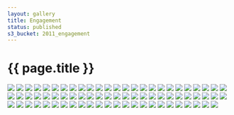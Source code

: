 ```yaml
---
layout: gallery
title: Engagement
status: published
s3_bucket: 2011_engagement
---
```


# {{ page.title }}

<div id="slideshow" style="width: 500px; height: 300px">
    <img src="{{ site.gallery_base }}/{{ post.s3_bucket }}/IMG_2288.JPG">
    <img src="{{ site.gallery_base }}/{{ post.s3_bucket }}/IMG_2289.JPG">
    <img src="{{ site.gallery_base }}/{{ post.s3_bucket }}/IMG_2290.JPG">
    <img src="{{ site.gallery_base }}/{{ post.s3_bucket }}/IMG_2291.JPG">
    <img src="{{ site.gallery_base }}/{{ post.s3_bucket }}/IMG_2292.JPG">
    <img src="{{ site.gallery_base }}/{{ post.s3_bucket }}/IMG_2293.JPG">
    <img src="{{ site.gallery_base }}/{{ post.s3_bucket }}/IMG_2294.JPG">
    <img src="{{ site.gallery_base }}/{{ post.s3_bucket }}/IMG_2295.JPG">
    <img src="{{ site.gallery_base }}/{{ post.s3_bucket }}/IMG_2296.JPG">
    <img src="{{ site.gallery_base }}/{{ post.s3_bucket }}/IMG_2297.JPG">
    <img src="{{ site.gallery_base }}/{{ post.s3_bucket }}/IMG_2298.JPG">
    <img src="{{ site.gallery_base }}/{{ post.s3_bucket }}/IMG_2299.JPG">
    <img src="{{ site.gallery_base }}/{{ post.s3_bucket }}/IMG_2300.JPG">
    <img src="{{ site.gallery_base }}/{{ post.s3_bucket }}/IMG_2301.JPG">
    <img src="{{ site.gallery_base }}/{{ post.s3_bucket }}/IMG_2302.JPG">
    <img src="{{ site.gallery_base }}/{{ post.s3_bucket }}/IMG_2303.JPG">
    <img src="{{ site.gallery_base }}/{{ post.s3_bucket }}/IMG_2304.JPG">
    <img src="{{ site.gallery_base }}/{{ post.s3_bucket }}/IMG_2305.JPG">
    <img src="{{ site.gallery_base }}/{{ post.s3_bucket }}/IMG_2306.JPG">
    <img src="{{ site.gallery_base }}/{{ post.s3_bucket }}/IMG_2307.JPG">
    <img src="{{ site.gallery_base }}/{{ post.s3_bucket }}/IMG_2308.JPG">
    <img src="{{ site.gallery_base }}/{{ post.s3_bucket }}/IMG_2309.JPG">
    <img src="{{ site.gallery_base }}/{{ post.s3_bucket }}/IMG_2310.JPG">
    <img src="{{ site.gallery_base }}/{{ post.s3_bucket }}/IMG_2311.JPG">
    <img src="{{ site.gallery_base }}/{{ post.s3_bucket }}/IMG_2312.JPG">
    <img src="{{ site.gallery_base }}/{{ post.s3_bucket }}/IMG_2313.JPG">
    <img src="{{ site.gallery_base }}/{{ post.s3_bucket }}/IMG_2314.JPG">
    <img src="{{ site.gallery_base }}/{{ post.s3_bucket }}/IMG_2315.JPG">
    <img src="{{ site.gallery_base }}/{{ post.s3_bucket }}/IMG_2316.JPG">
    <img src="{{ site.gallery_base }}/{{ post.s3_bucket }}/IMG_2317.JPG">
    <img src="{{ site.gallery_base }}/{{ post.s3_bucket }}/IMG_2318.JPG">
    <img src="{{ site.gallery_base }}/{{ post.s3_bucket }}/IMG_2319.JPG">
    <img src="{{ site.gallery_base }}/{{ post.s3_bucket }}/IMG_2320.JPG">
    <img src="{{ site.gallery_base }}/{{ post.s3_bucket }}/IMG_2321.JPG">
    <img src="{{ site.gallery_base }}/{{ post.s3_bucket }}/IMG_2322.JPG">
    <img src="{{ site.gallery_base }}/{{ post.s3_bucket }}/IMG_2323.JPG">
    <img src="{{ site.gallery_base }}/{{ post.s3_bucket }}/IMG_2324.JPG">
    <img src="{{ site.gallery_base }}/{{ post.s3_bucket }}/IMG_2325.JPG">
    <img src="{{ site.gallery_base }}/{{ post.s3_bucket }}/IMG_2326.JPG">
    <img src="{{ site.gallery_base }}/{{ post.s3_bucket }}/IMG_2327.JPG">
    <img src="{{ site.gallery_base }}/{{ post.s3_bucket }}/IMG_2328.JPG">
    <img src="{{ site.gallery_base }}/{{ post.s3_bucket }}/IMG_2329.JPG">
    <img src="{{ site.gallery_base }}/{{ post.s3_bucket }}/IMG_2330.JPG">
    <img src="{{ site.gallery_base }}/{{ post.s3_bucket }}/IMG_2331.JPG">
    <img src="{{ site.gallery_base }}/{{ post.s3_bucket }}/IMG_2332.JPG">
    <img src="{{ site.gallery_base }}/{{ post.s3_bucket }}/IMG_2333.JPG">
    <img src="{{ site.gallery_base }}/{{ post.s3_bucket }}/IMG_2334.JPG">
    <img src="{{ site.gallery_base }}/{{ post.s3_bucket }}/IMG_2335.JPG">
    <img src="{{ site.gallery_base }}/{{ post.s3_bucket }}/IMG_2336.JPG">
    <img src="{{ site.gallery_base }}/{{ post.s3_bucket }}/IMG_2337.JPG">
    <img src="{{ site.gallery_base }}/{{ post.s3_bucket }}/IMG_2338.JPG">
    <img src="{{ site.gallery_base }}/{{ post.s3_bucket }}/IMG_2339.JPG">
    <img src="{{ site.gallery_base }}/{{ post.s3_bucket }}/IMG_2340.JPG">
    <img src="{{ site.gallery_base }}/{{ post.s3_bucket }}/IMG_2341.JPG">
    <img src="{{ site.gallery_base }}/{{ post.s3_bucket }}/IMG_2342.JPG">
    <img src="{{ site.gallery_base }}/{{ post.s3_bucket }}/IMG_2343.JPG">
    <img src="{{ site.gallery_base }}/{{ post.s3_bucket }}/IMG_2344.JPG">
    <img src="{{ site.gallery_base }}/{{ post.s3_bucket }}/IMG_2345.JPG">
    <img src="{{ site.gallery_base }}/{{ post.s3_bucket }}/IMG_2346.JPG">
    <img src="{{ site.gallery_base }}/{{ post.s3_bucket }}/IMG_2347.JPG">
    <img src="{{ site.gallery_base }}/{{ post.s3_bucket }}/IMG_2348.JPG">
    <img src="{{ site.gallery_base }}/{{ post.s3_bucket }}/IMG_2349.JPG">
    <img src="{{ site.gallery_base }}/{{ post.s3_bucket }}/IMG_2350.JPG">
    <img src="{{ site.gallery_base }}/{{ post.s3_bucket }}/IMG_2351.JPG">
    <img src="{{ site.gallery_base }}/{{ post.s3_bucket }}/IMG_2352.JPG">
    <img src="{{ site.gallery_base }}/{{ post.s3_bucket }}/IMG_2353.JPG">
    <img src="{{ site.gallery_base }}/{{ post.s3_bucket }}/IMG_2354.JPG">
    <img src="{{ site.gallery_base }}/{{ post.s3_bucket }}/IMG_2355.JPG">
    <img src="{{ site.gallery_base }}/{{ post.s3_bucket }}/IMG_2356.JPG">
    <img src="{{ site.gallery_base }}/{{ post.s3_bucket }}/IMG_2357.JPG">
    <img src="{{ site.gallery_base }}/{{ post.s3_bucket }}/IMG_2358.JPG">
    <img src="{{ site.gallery_base }}/{{ post.s3_bucket }}/IMG_2359.JPG">
    <img src="{{ site.gallery_base }}/{{ post.s3_bucket }}/IMG_2360.JPG">
    <img src="{{ site.gallery_base }}/{{ post.s3_bucket }}/IMG_2361.JPG">
</div>
